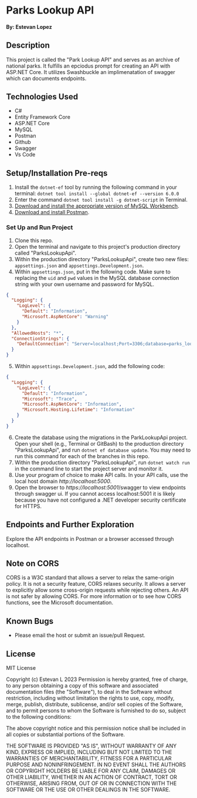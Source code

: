 # Parks Lookup API

#### By: Estevan Lopez

## Description
This project is called the "Park Lookup API" and serves as an archive of national parks. It fulfills an epciodus prompt for creating an API with ASP.NET Core. It utilizes Swashbuckle an implimenatation of swagger which can documents endpoints. 

## Technologies Used
- C#
- Entity Framework Core
- ASP.NET Core
- MySQL
- Postman
- Github
- Swagger
- Vs Code 

## Setup/Installation Pre-reqs

1. Install the `dotnet-ef` tool by running the following command in your terminal: 
``dotnet tool install --global dotnet-ef --version 6.0.0``
2. Enter the command ``dotnet tool install -g dotnet-script`` in Terminal.
3. [Download and install the appropriate version of MySQL Workbench](https://dev.mysql.com/downloads/workbench/).
4. [Download and install Postman](https://www.postman.com/downloads/).


### Set Up and Run Project

1. Clone this repo.
2. Open the terminal and navigate to this project's production directory called "ParksLookupApi".
3. Within the production directory "ParksLookupApi", create two new files: `appsettings.json` and `appsettings.Development.json`.
4. Within `appsettings.json`, put in the following code. Make sure to replacing the `uid` and `pwd` values in the MySQL database connection string with your own username and password for MySQL. 

```json
{
  "Logging": {
    "LogLevel": {
      "Default": "Information",
      "Microsoft.AspNetCore": "Warning"
    }
  },
  "AllowedHosts": "*",
  "ConnectionStrings": {
    "DefaultConnection": "Server=localhost;Port=3306;database=parks_lookup_api;uid=[YOUR_USERNAME];pwd=[YOUR_PASSWORD];"
  }
}
```

5. Within `appsettings.Development.json`, add the following code:

```json
{
  "Logging": {
    "LogLevel": {
      "Default": "Information",
      "Microsoft": "Trace",
      "Microsoft.AspNetCore": "Information",
      "Microsoft.Hosting.Lifetime": "Information"
    }
  }
}
```

6. Create the database using the migrations in the ParkLookupApi project. Open your shell (e.g., Terminal or GitBash) to the production directory "ParksLookupApi", and run `dotnet ef database update`. You may need to run this command for each of the branches in this repo. 
7. Within the production directory "ParksLookupApi", run `dotnet watch run` in the command line to start the project server and monitor it. 
9. Use your program of choice to make API calls. In your API calls, use the local host domain _http://localhost:5000_. 
10.  Open the browser to _https://localhost:5001_/swagger to view endpoints through swagger ui. If you cannot access localhost:5001 it is likely because you have not configured a .NET developer security certificate for HTTPS. 

## Endpoints and Further Exploration
Explore the API endpoints in Postman or a browser accessed through localhost.

## Note on CORS
CORS is a W3C standard that allows a server to relax the same-origin policy. It is not a security feature, CORS relaxes security. It allows a server to explicitly allow some cross-origin requests while rejecting others. An API is not safer by allowing CORS. For more information or to see how CORS functions, see the Microsoft documentation.

## Known Bugs
- Please email the host or submit an issue/pull Request.

## License
MIT License

Copyright (c) Estevan L 2023 
Permission is hereby granted, free of charge, to any person obtaining a copy
of this software and associated documentation files (the "Software"), to deal
in the Software without restriction, including without limitation the rights
to use, copy, modify, merge, publish, distribute, sublicense, and/or sell
copies of the Software, and to permit persons to whom the Software is
furnished to do so, subject to the following conditions:

The above copyright notice and this permission notice shall be included in all
copies or substantial portions of the Software.

THE SOFTWARE IS PROVIDED "AS IS", WITHOUT WARRANTY OF ANY KIND, EXPRESS OR
IMPLIED, INCLUDING BUT NOT LIMITED TO THE WARRANTIES OF MERCHANTABILITY,
FITNESS FOR A PARTICULAR PURPOSE AND NONINFRINGEMENT. IN NO EVENT SHALL THE
AUTHORS OR COPYRIGHT HOLDERS BE LIABLE FOR ANY CLAIM, DAMAGES OR OTHER
LIABILITY, WHETHER IN AN ACTION OF CONTRACT, TORT OR OTHERWISE, ARISING FROM,
OUT OF OR IN CONNECTION WITH THE SOFTWARE OR THE USE OR OTHER DEALINGS IN THE
SOFTWARE.







